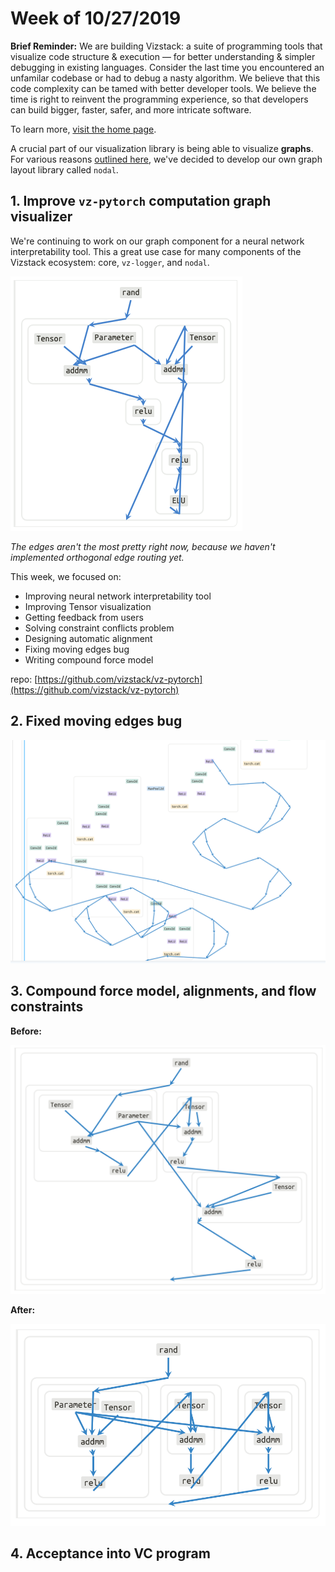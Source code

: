 # Week of 10/27/2019
**Brief Reminder:** We are building Vizstack: a suite of programming tools that visualize code structure & execution — for better understanding & simpler debugging in existing languages. Consider the last time you encountered an unfamilar codebase or had to debug a nasty algorithm. We believe that this code complexity can be tamed with better developer tools. We believe the time is right to reinvent the programming experience, so that developers can build bigger, faster, safer, and more intricate software.

To learn more, [visit the home page](https://github.com/vizstack/blog/).

A crucial part of our visualization library is being able to visualize **graphs**. For various reasons [outlined here](https://github.com/vizstack/blog/blob/master/WEEK-09-08.md), we've decided to develop our own graph layout library called `nodal`.

## 1. Improve `vz-pytorch` computation graph visualizer

We're continuing to work on our graph component for a neural network interpretability tool. This a great use case for many components of the Vizstack ecosystem: core, `vz-logger`, and `nodal`.

![vz-pytorch](https://github.com/vizstack/blog/blob/master/img/vzpytorch-small.png)

*The edges aren't the most pretty right now, because we haven't implemented orthogonal edge routing yet.*

This week, we focused on:
- Improving neural network interpretability tool
- Improving Tensor visualization
- Getting feedback from users
- Solving constraint conflicts problem
- Designing automatic alignment
- Fixing moving edges bug
- Writing compound force model

repo: [https://github.com/vizstack/vz-pytorch](https://github.com/vizstack/vz-pytorch)

## 2. Fixed moving edges bug

![moving-edges](https://github.com/vizstack/blog/blob/master/img/shifting-edges-bug.png)

## 3. Compound force model, alignments, and flow constraints

**Before:**

![moving-edges](https://github.com/vizstack/blog/blob/master/img/compound-force-before.png)

**After:**

![moving-edges](https://github.com/vizstack/blog/blob/master/img/compound-force-after.png)

## 4. Acceptance into VC program

